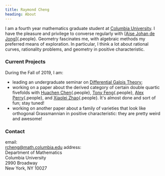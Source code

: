 ```yaml
---
title: Raymond Cheng
heading: About
---
```


I am a fourth year mathematics graduate student at
[Columbia University](http://math.columbia.edu).
I have the pleasure and privilege to converse regularly with
[[Aise Johan de Jong](http://math.columbia.edu/~dejong)]{.people}.
Geometry fascinates me, with algebraic methods my preferred means of exploration.
In particular, I think a lot about rational curves, rationality problems, and
geometry in positive characteristic.

### Current Projects
During the Fall of 2019, I am:

- leading an undergraduate seminar on [Differential Galois Theory](F2019.html);
- working on a paper about the derived category of certain double quartic
  fivefolds with [Huachen Chen](https://sites.google.com/view/huachen/){.people},
  [Tony Feng](https://www.mit.edu/~fengt/){.people},
  [Alex Perry](http://www.math.ias.edu/~aperry/){.people},
  and [Xiaolei Zhao](https://sites.google.com/site/xiaoleizhaoswebsite/){.people}.
  It's almost done and sort of fun; stay tuned!
- working on another paper about a family of varieties that look like orthogonal
  Grassmannian in positive characteristic: they are pretty weird and awesome!

### Contact
<span class="contact-wrapper">
email: <br/>
<a id="email" href="mailto:rcheng@math.columbia.edu">rcheng@math.columbia.edu</a>
</span>
<span class="contact-wrapper">
address: <br/>
<div id="address">
Department of Mathematics<br/>
Columbia University<br/>
2990 Broadway<br/>
New York, NY 10027<br/>
</div>
</span>


